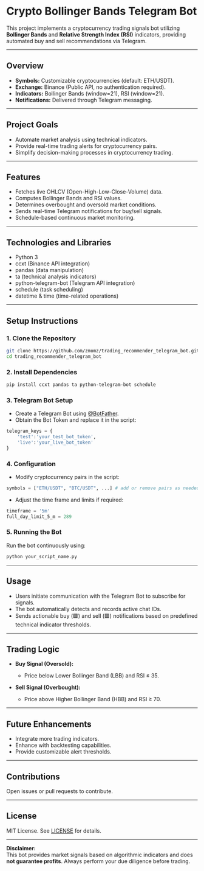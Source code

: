 # Crypto Bollinger Bands Telegram Bot

This project implements a cryptocurrency trading signals bot utilizing **Bollinger Bands** and **Relative Strength Index (RSI)** indicators, providing automated buy and sell recommendations via Telegram.

---

## Overview

- **Symbols:** Customizable cryptocurrencies (default: ETH/USDT).
- **Exchange:** Binance (Public API, no authentication required).
- **Indicators:** Bollinger Bands (window=21), RSI (window=21).
- **Notifications:** Delivered through Telegram messaging.

---

## Project Goals

- Automate market analysis using technical indicators.
- Provide real-time trading alerts for cryptocurrency pairs.
- Simplify decision-making processes in cryptocurrency trading.

---

## Features

- Fetches live OHLCV (Open-High-Low-Close-Volume) data.
- Computes Bollinger Bands and RSI values.
- Determines overbought and oversold market conditions.
- Sends real-time Telegram notifications for buy/sell signals.
- Schedule-based continuous market monitoring.

---

## Technologies and Libraries

- Python 3
- ccxt (Binance API integration)
- pandas (data manipulation)
- ta (technical analysis indicators)
- python-telegram-bot (Telegram API integration)
- schedule (task scheduling)
- datetime & time (time-related operations)

---

## Setup Instructions

### 1. Clone the Repository
```bash
git clone https://github.com/zmomz/trading_recommender_telegram_bot.git
cd trading_recommender_telegram_bot
```

### 2. Install Dependencies
```bash
pip install ccxt pandas ta python-telegram-bot schedule
```

### 3. Telegram Bot Setup
- Create a Telegram Bot using [@BotFather](https://telegram.me/BotFather).
- Obtain the Bot Token and replace it in the script:
```python
telegram_keys = {
    'test':'your_test_bot_token',
    'live':'your_live_bot_token'
}
```

### 4. Configuration
- Modify cryptocurrency pairs in the script:
```python
symbols = ["ETH/USDT", "BTC/USDT", ...] # add or remove pairs as needed
```

- Adjust the time frame and limits if required:
```python
timeframe = '5m'
full_day_limit_5_m = 289
```

### 5. Running the Bot
Run the bot continuously using:
```bash
python your_script_name.py
```

---

## Usage

- Users initiate communication with the Telegram Bot to subscribe for signals.
- The bot automatically detects and records active chat IDs.
- Sends actionable buy (🟩) and sell (🟥) notifications based on predefined technical indicator thresholds.

---

## Trading Logic

- **Buy Signal (Oversold):**
  - Price below Lower Bollinger Band (LBB) and RSI ≤ 35.

- **Sell Signal (Overbought):**
  - Price above Higher Bollinger Band (HBB) and RSI ≥ 70.

---

## Future Enhancements

- Integrate more trading indicators.
- Enhance with backtesting capabilities.
- Provide customizable alert thresholds.

---

## Contributions

Open issues or pull requests to contribute.

---

## License

MIT License. See [LICENSE](LICENSE) for details.

---

**Disclaimer:**  
This bot provides market signals based on algorithmic indicators and does **not guarantee profits**. Always perform your due diligence before trading.
